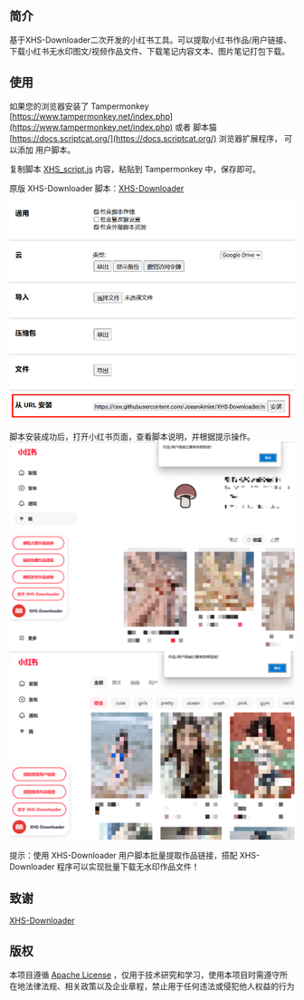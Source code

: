 ## 简介

基于XHS-Downloader二次开发的小红书工具。可以提取小红书作品/用户链接、下载小红书无水印图文/视频作品文件、下载笔记内容文本、图片笔记打包下载。

## 使用

如果您的浏览器安装了 Tampermonkey [https://www.tampermonkey.net/index.php](https://www.tampermonkey.net/index.php) 或者 脚本猫 [https://docs.scriptcat.org/](https://docs.scriptcat.org/) 浏览器扩展程序，
可以添加 用户脚本。

复制脚本 [XHS_script.js](XHS_script.js) 内容，粘贴到 Tampermonkey 中，保存即可。

原版 XHS-Downloader 脚本：[XHS-Downloader](https://greasyfork.org/zh-CN/scripts/465409-xhs-downloader)

![1730033122181](image/README/1730033122181.png)

脚本安装成功后，打开小红书页面，查看脚本说明，并根据提示操作。
![1730033312345](image/README/1730033312345.png)
![1730033318510](image/README/1730033318510.png)

提示：使用 XHS-Downloader 用户脚本批量提取作品链接，搭配 XHS-Downloader 程序可以实现批量下载无水印作品文件！

## 致谢

[XHS-Downloader](https://github.com/JoeanAmier/XHS-Downloader?tab=readme-ov-file)

## 版权

本项目遵循 [Apache License](LICENSE.txt) ，仅用于技术研究和学习，使用本项目时需遵守所在地法律法规、相关政策以及企业章程，禁止用于任何违法或侵犯他人权益的行为
